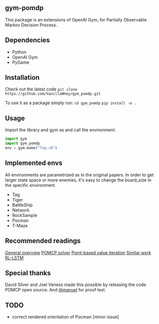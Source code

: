 ## gym-pomdp
This package is an extensions of OpenAI Gym, for Partially Observable Markov Decision Process.

## Dependencies
- Python
- OpenAI Gym
- PyGame

## Installation
Check out the latest code
```git clone https://github.com/VanillaWhey/gym_pomdp.git```

To use it as a package simply run:
```cd gym_pomdp```
```pip install -e .```

## Usage
Import the library and gym as and call the environment:
```python
import gym
import gym_pomdp
env = gym.make("Tag-v0")
```

## Implemented envs
All environments are parametrized as in the original papers. In order to get larger state space or more enemies, it's easy to change the board_size
in the specific environment.

- Tag
- Tiger
- BattleShip
- Network
- RockSample
- Pocman
- T-Maze

## Recommended readings
[General overview](http://cs.mcgill.ca/~jpineau/talks/jpineau-dagstuhl13.pdf)
[POMCP solver](https://papers.nips.cc/paper/4031-monte-carlo-planning-in-large-pomdps.pdf)
[Point-based value iteration](http://www.fore.robot.cc/papers/Pineau03a.pdf)
[Similar work](https://github.com/pemami4911/POMDPy)
[RL-LSTM](http://papers.nips.cc/paper/1953-reinforcement-learning-with-long-short-term-memory.pdf)

## Special thanks
David Silver and Joel Veness made this possible by releasing the code POMCP open source. 
And [@manuel](https://github.com/manuel-delverme) for proof test.

## TODO
- correct rendered orientation of Pocman [minor issue]
